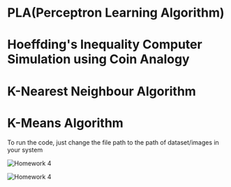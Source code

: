 # PLA(Perceptron Learning Algorithm)
# Hoeffding's Inequality Computer Simulation using Coin Analogy
# K-Nearest Neighbour Algorithm
# K-Means Algorithm

To run the code, just change the file path to the path of dataset/images in your system

![Homework 4](https://user-images.githubusercontent.com/27782859/66521399-109bb500-eab9-11e9-9cbc-dff6091ea34f.png)

![Homework 4](https://user-images.githubusercontent.com/27782859/66523715-979f5c00-eabe-11e9-8f82-28a29d7a8e96.png)
